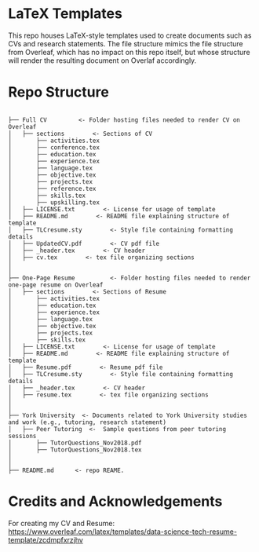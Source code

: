 # LaTeX Templates

This repo houses LaTeX-style templates used to create documents such as CVs and research statements. The file structure mimics the file structure from Overleaf, which has no impact on this repo itself, but whose structure will render the resulting document on Overlaf accordingly.

# Repo Structure

```

├── Full CV         <- Folder hosting files needed to render CV on Overleaf
│   ├── sections        <- Sections of CV          
│       ├── activities.tex           
│       ├── conference.tex
│       ├── education.tex
│       ├── experience.tex
│       ├── language.tex
│       ├── objective.tex
│       ├── projects.tex
│       ├── reference.tex
│       ├── skills.tex
│       ├── upskilling.tex
│   ├── LICENSE.txt        <- License for usage of template                 
│   ├── README.md        <- README file explaining structure of template     
│   ├── TLCresume.sty        <- Style file containing formatting details
│   ├── UpdatedCV.pdf        <- CV pdf file   
│   ├── _header.tex        <- CV header   
│   ├── cv.tex        <- tex file organizing sections 
│
│
├── One-Page Resume          <- Folder hosting files needed to render one-page resume on Overleaf
│   ├── sections        <- Sections of Resume                   
│       ├── activities.tex           
│       ├── education.tex
│       ├── experience.tex
│       ├── language.tex
│       ├── objective.tex
│       ├── projects.tex
│       ├── skills.tex
│   ├── LICENSE.txt        <- License for usage of template         
│   ├── README.md        <- README file explaining structure of template   
│   ├── Resume.pdf        <- Resume pdf file   
│   ├── TLCresume.sty        <- Style file containing formatting details
│   ├── _header.tex        <- CV header 
│   ├── resume.tex        <- tex file organizing sections
│
│
├── York University  <- Documents related to York University studies and work (e.g., tutoring, research statement)
│   ├── Peer Tutoring  <-  Sample questions from peer tutoring sessions
│       ├── TutorQuestions_Nov2018.pdf          
│       ├── TutorQuestions_Nov2018.tex           
│
│
├── README.md      <- repo REAME.
```

# Credits and Acknowledgements

For creating my CV and Resume:
https://www.overleaf.com/latex/templates/data-science-tech-resume-template/zcdmpfxrzjhv
